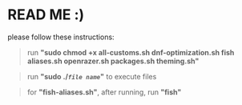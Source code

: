 # READ ME :)
please follow these instructions:
>run __"sudo chmod +x all-customs.sh dnf-optimization.sh fish aliases.sh openrazer.sh packages.sh theming.sh"__

>run __"sudo ./*```file name```*"__ to execute files

>for __"fish-aliases.sh"__, after running, run __"fish"__

